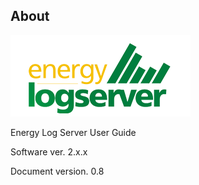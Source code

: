 About
------

![](/media/media/image1.png)

Energy Log Server User Guide

Software ver. 2.x.x

Document version. 0.8
